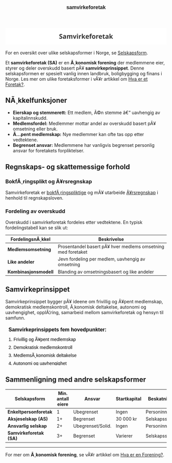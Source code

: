 ﻿---
title: "samvirkeforetak"
meta_title: "samvirkeforetak"
meta_description: '![Illustrasjon av Samvirkeforetak](samvirkeforetak-image.svg)'
slug: samvirkeforetak
type: blog
layout: pages/single
---

![Illustrasjon av Samvirkeforetak](samvirkeforetak-image.svg)

For en oversikt over ulike selskapsformer i Norge, se [Selskapsform](/blogs/regnskap/selskapsform "Selskapsform: Oversikt over selskapsformer i Norge").

Et **samvirkeforetak (SA)** er en **Ã¸konomisk forening** der medlemmene eier, styrer og deler overskudd basert pÃ¥ **samvirkeprinsippet**. Denne selskapsformen er spesielt vanlig innen landbruk, boligbygging og finans i Norge. Les mer om ulike foretaksformer i vÃ¥r artikkel om [Hva er et Foretak?](/blogs/regnskap/hva-er-foretak "Foretaksformer i Norge â€“ Oversikt og Regnskapskrav").

## NÃ¸kkelfunksjoner

* **Eierskap og stemmerett:** Ett medlem, Ã©n stemme â€“ uavhengig av kapitalinnskudd.
* **Medlemsfordel:** Medlemmer mottar andel av overskudd basert pÃ¥ omsetning eller bruk.
* **Ã…pent medlemskap:** Nye medlemmer kan ofte tas opp etter vedtektene.
* **Begrenset ansvar:** Medlemmene har vanligvis begrenset personlig ansvar for foretakets forpliktelser.

## Regnskaps- og skattemessige forhold

### BokfÃ¸ringsplikt og Ã¥rsregnskap

Samvirkeforetak er [bokfÃ¸ringspliktige](/blogs/regnskap/hva-er-bokforingsplikt "Hva er BokfÃ¸ringsplikt?") og mÃ¥ utarbeide [Ã¥rsregnskap](/blogs/regnskap/hva-er-regnskap "Hva er Regnskap?") i henhold til regnskapsloven.

### Fordeling av overskudd

Overskudd i samvirkeforetak fordeles etter vedtektene. En typisk fordelingstabell kan se slik ut:

| FordelingsnÃ¸kkel       | Beskrivelse                                                         |
|------------------------|---------------------------------------------------------------------|
| **Medlemsomsetning**   | Prosentandel basert pÃ¥ hver medlems omsetning med foretaket        |
| **Like andeler**       | Jevn fordeling per medlem, uavhengig av omsetning                   |
| **Kombinasjonsmodell**  | Blanding av omsetningsbasert og like andeler                        |

## Samvirkeprinsippet

Samvirkeprinsippet bygger pÃ¥ ideene om frivillig og Ã¥pent medlemskap, demokratisk medlemskontroll, Ã¸konomisk deltakelse, autonomi og uavhengighet, opplÃ¦ring, samarbeid mellom samvirkeforetak og hensyn til samfunn.

<svg width="600" height="150" xmlns="http://www.w3.org/2000/svg">
  <style>
    .title { font: bold 16px sans-serif; }
    .item  { font: 14px sans-serif; }
  </style>
  <text x="10" y="20" class="title">Samvirkeprinsippets fem hovedpunkter:</text>
  <text x="10" y="50" class="item">1. Frivillig og Ã¥pent medlemskap</text>
  <text x="10" y="75" class="item">2. Demokratisk medlemskontroll</text>
  <text x="10" y="100" class="item">3. MedlemsÃ¸konomisk deltakelse</text>
  <text x="10" y="125" class="item">4. Autonomi og uavhengighet</text>
  <text x="10" y="150" class="item">5. Samfunnsorientering</text>
</svg>

## Sammenligning med andre selskapsformer

| Selskapsform            | Min. antall eiere      | Ansvar            | Startkapital | Beskatning    |
|-------------------------|------------------------|-------------------|--------------|---------------|
| **Enkeltpersonforetak** | 1                      | Ubegrenset        | Ingen        | Personinntekt |
| **Aksjeselskap (AS)**   | 1+                     | Begrenset         | 30 000 kr    | Selskapsskatt |
| **Ansvarlig selskap**   | 2+                     | Ubegrenset/Solid. | Ingen        | Personinntekt |
| **Samvirkeforetak (SA)**| 3+                     | Begrenset         | Varierer     | Selskapsskatt |

---

For mer om **Ã¸konomisk forening**, se vÃ¥r artikkel om [Hva er en Forening?](/blogs/regnskap/hva-er-forening "Hva er en Forening?").
